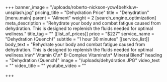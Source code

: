 +++
banner_image = "/uploads/roberto-nickson-ycw4behkluw-unsplash.jpg"
pricing_title = "Dehydration Price"
title = "Dehydration"
[menu.main]
parent = "Ailment"
weight = 2
[search_engine_optimization]
meta_description = "Rehydrate your body and combat fatigue caused from dehydration. This is designed to replenish the fluids needed for optimal wellness."
title_tag = ""
[[list_of_prices]]
price = "$227"
service_name = "Dehydration (Quench)"
subtitle = "1 hour 30 minutes"
[[service_list]]
body_text = "Rehydrate your body and combat fatigue caused from dehydration. This is designed to replenish the fluids needed for optimal wellness.\n\n* Vitamin C\n* B-Complex Vitamins\n* Mineral Blend"
heading = "Dehydration (Quench)"
image = "/uploads/dehydration.JPG"
video_text = ""
video_title = ""
youtube_video = ""

+++
